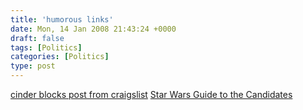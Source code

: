 ```yaml
---
title: 'humorous links'
date: Mon, 14 Jan 2008 21:43:24 +0000
draft: false
tags: [Politics]
categories: [Politics]
type: post
---
```


[cinder blocks post from craigslist](http://img409.imageshack.us/img409/7093/clcinderblocksas8.jpg) [Star Wars Guide to the Candidates](http://www.craigslist.org/about/best/sfo/526482501.html)